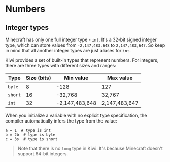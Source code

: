 # Numbers

## Integer types

Minecraft has only one full integer type - `int`. It's a 32-bit signed integer type,
which can store values from `-2,147,483,648` to `2,147,483,647`.
So keep in mind that all another integer types are just aliases for `int`.

Kiwi provides a set of built-in types that represent numbers.
For integers, there are three types with different sizes and ranges:

| Type    | Size (bits) | Min value      | Max value     |
|---------|-------------|----------------|---------------|
| `byte`  | 8           | -128           | 127           |
| `short` | 16          | -32,768        | 32,767        |
| `int`   | 32          | -2,147,483,648 | 2,147,483,647 |

When you initialize a variable with no explicit type specification,
the compiler automatically infers the type from the value:

```kiwi
a = 1  # type is int
b = 2b  # type is byte
c = 3s  # type is short
```

> Note that there is no `long` type in Kiwi. It's because Minecraft doesn't support 64-bit integers.


